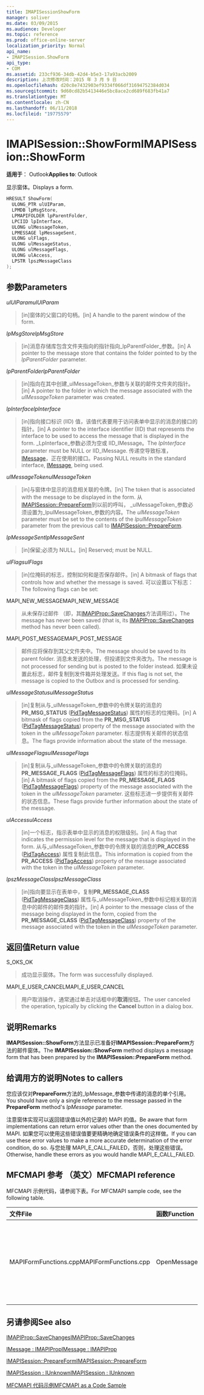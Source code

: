 ```yaml
---
title: IMAPISessionShowForm
manager: soliver
ms.date: 03/09/2015
ms.audience: Developer
ms.topic: reference
ms.prod: office-online-server
localization_priority: Normal
api_name:
- IMAPISession.ShowForm
api_type:
- COM
ms.assetid: 233cf936-34db-42d4-b5e3-17a93acb2009
description: 上次修改时间：2015 年 3 月 9 日
ms.openlocfilehash: d20c8e7432903ef9334f066df31694752384d034
ms.sourcegitcommit: 9d60cd82b5413446e5bc8ace2cd689f683fb41a7
ms.translationtype: MT
ms.contentlocale: zh-CN
ms.lasthandoff: 06/11/2018
ms.locfileid: "19775579"
---
```

# <a name="imapisessionshowform"></a><span data-ttu-id="90129-103">IMAPISession::ShowForm</span><span class="sxs-lookup"><span data-stu-id="90129-103">IMAPISession::ShowForm</span></span>

  
  
<span data-ttu-id="90129-104">**适用于**： Outlook</span><span class="sxs-lookup"><span data-stu-id="90129-104">**Applies to**: Outlook</span></span> 
  
<span data-ttu-id="90129-105">显示窗体。</span><span class="sxs-lookup"><span data-stu-id="90129-105">Displays a form.</span></span>
  
```cpp
HRESULT ShowForm(
  ULONG_PTR ulUIParam,
  LPMDB lpMsgStore,
  LPMAPIFOLDER lpParentFolder,
  LPCIID lpInterface,
  ULONG ulMessageToken,
  LPMESSAGE lpMessageSent,
  ULONG ulFlags,
  ULONG ulMessageStatus,
  ULONG ulMessageFlags,
  ULONG ulAccess,
  LPSTR lpszMessageClass
);
```

## <a name="parameters"></a><span data-ttu-id="90129-106">参数</span><span class="sxs-lookup"><span data-stu-id="90129-106">Parameters</span></span>

 <span data-ttu-id="90129-107">_ulUIParam_</span><span class="sxs-lookup"><span data-stu-id="90129-107">_ulUIParam_</span></span>
  
> <span data-ttu-id="90129-108">[in]窗体的父窗口的句柄。</span><span class="sxs-lookup"><span data-stu-id="90129-108">[in] A handle to the parent window of the form.</span></span>
    
 <span data-ttu-id="90129-109">_lpMsgStore_</span><span class="sxs-lookup"><span data-stu-id="90129-109">_lpMsgStore_</span></span>
  
> <span data-ttu-id="90129-110">[in]消息存储库包含文件夹指向的指针指向_lpParentFolder_参数。</span><span class="sxs-lookup"><span data-stu-id="90129-110">[in] A pointer to the message store that contains the folder pointed to by the  _lpParentFolder_ parameter.</span></span> 
    
 <span data-ttu-id="90129-111">_lpParentFolder_</span><span class="sxs-lookup"><span data-stu-id="90129-111">_lpParentFolder_</span></span>
  
> <span data-ttu-id="90129-112">[in]指向在其中创建_ulMessageToken_参数与关联的邮件文件夹的指针。</span><span class="sxs-lookup"><span data-stu-id="90129-112">[in] A pointer to the folder in which the message associated with the  _ulMessageToken_ parameter was created.</span></span> 
    
 <span data-ttu-id="90129-113">_lpInterface_</span><span class="sxs-lookup"><span data-stu-id="90129-113">_lpInterface_</span></span>
  
> <span data-ttu-id="90129-114">[in]指向接口标识 (IID) 值，该值代表要用于访问表单中显示的消息的接口的指针。</span><span class="sxs-lookup"><span data-stu-id="90129-114">[in] A pointer to the interface identifier (IID) that represents the interface to be used to access the message that is displayed in the form.</span></span> <span data-ttu-id="90129-115">_LpInterface_参数必须为空或 IID_IMessage。</span><span class="sxs-lookup"><span data-stu-id="90129-115">The  _lpInterface_ parameter must be NULL or IID_IMessage.</span></span> <span data-ttu-id="90129-116">传递空导致标准， [IMessage](imessageimapiprop.md)，正在使用的接口。</span><span class="sxs-lookup"><span data-stu-id="90129-116">Passing NULL results in the standard interface, [IMessage](imessageimapiprop.md), being used.</span></span> 
    
 <span data-ttu-id="90129-117">_ulMessageToken_</span><span class="sxs-lookup"><span data-stu-id="90129-117">_ulMessageToken_</span></span>
  
> <span data-ttu-id="90129-118">[in]与窗体中显示的消息相关联的令牌。</span><span class="sxs-lookup"><span data-stu-id="90129-118">[in] The token that is associated with the message to be displayed in the form.</span></span> <span data-ttu-id="90129-119">从[IMAPISession::PrepareForm](imapisession-prepareform.md)到以前的呼叫， _ulMessageToken_参数必须设置为_lpulMessageToken_参数的内容。</span><span class="sxs-lookup"><span data-stu-id="90129-119">The  _ulMessageToken_ parameter must be set to the contents of the  _lpulMessageToken_ parameter from the previous call to [IMAPISession::PrepareForm](imapisession-prepareform.md).</span></span>
    
 <span data-ttu-id="90129-120">_lpMessageSent_</span><span class="sxs-lookup"><span data-stu-id="90129-120">_lpMessageSent_</span></span>
  
> <span data-ttu-id="90129-121">[in]保留;必须为 NULL。</span><span class="sxs-lookup"><span data-stu-id="90129-121">[in] Reserved; must be NULL.</span></span> 
    
 <span data-ttu-id="90129-122">_ulFlags_</span><span class="sxs-lookup"><span data-stu-id="90129-122">_ulFlags_</span></span>
  
> <span data-ttu-id="90129-123">[in]位掩码的标志，控制如何和是否保存邮件。</span><span class="sxs-lookup"><span data-stu-id="90129-123">[in] A bitmask of flags that controls how and whether the message is saved.</span></span> <span data-ttu-id="90129-124">可以设置以下标志：</span><span class="sxs-lookup"><span data-stu-id="90129-124">The following flags can be set:</span></span>
    
<span data-ttu-id="90129-125">MAPI_NEW_MESSAGE</span><span class="sxs-lookup"><span data-stu-id="90129-125">MAPI_NEW_MESSAGE</span></span> 
  
> <span data-ttu-id="90129-126">从未保存过邮件 （即，其[IMAPIProp::SaveChanges](imapiprop-savechanges.md)方法调用过）。</span><span class="sxs-lookup"><span data-stu-id="90129-126">The message has never been saved (that is, its [IMAPIProp::SaveChanges](imapiprop-savechanges.md) method has never been called).</span></span> 
    
<span data-ttu-id="90129-127">MAPI_POST_MESSAGE</span><span class="sxs-lookup"><span data-stu-id="90129-127">MAPI_POST_MESSAGE</span></span> 
  
> <span data-ttu-id="90129-128">邮件应将保存到其父文件夹中。</span><span class="sxs-lookup"><span data-stu-id="90129-128">The message should be saved to its parent folder.</span></span> <span data-ttu-id="90129-129">消息未发送的处理，但投递到文件夹改为。</span><span class="sxs-lookup"><span data-stu-id="90129-129">The message is not processed for sending but is posted to the folder instead.</span></span> <span data-ttu-id="90129-130">如果未设置此标志，邮件复制到发件箱并处理发送。</span><span class="sxs-lookup"><span data-stu-id="90129-130">If this flag is not set, the message is copied to the Outbox and is processed for sending.</span></span> 
    
 <span data-ttu-id="90129-131">_ulMessageStatus_</span><span class="sxs-lookup"><span data-stu-id="90129-131">_ulMessageStatus_</span></span>
  
> <span data-ttu-id="90129-132">[in]复制从与_ulMessageToken_参数中的令牌关联的消息的**PR_MSG_STATUS** ([PidTagMessageStatus](pidtagmessagestatus-canonical-property.md)) 属性的标志的位掩码。</span><span class="sxs-lookup"><span data-stu-id="90129-132">[in] A bitmask of flags copied from the **PR_MSG_STATUS** ([PidTagMessageStatus](pidtagmessagestatus-canonical-property.md)) property of the message associated with the token in the  _ulMessageToken_ parameter.</span></span> <span data-ttu-id="90129-133">标志提供有关邮件的状态信息。</span><span class="sxs-lookup"><span data-stu-id="90129-133">The flags provide information about the state of the message.</span></span> 
    
 <span data-ttu-id="90129-134">_ulMessageFlags_</span><span class="sxs-lookup"><span data-stu-id="90129-134">_ulMessageFlags_</span></span>
  
> <span data-ttu-id="90129-135">[in]复制从与_ulMessageToken_参数中的令牌关联的消息的**PR_MESSAGE_FLAGS** ([PidTagMessageFlags](pidtagmessageflags-canonical-property.md)) 属性的标志的位掩码。</span><span class="sxs-lookup"><span data-stu-id="90129-135">[in] A bitmask of flags copied from the **PR_MESSAGE_FLAGS** ([PidTagMessageFlags](pidtagmessageflags-canonical-property.md)) property of the message associated with the token in the  _ulMessageToken_ parameter.</span></span> <span data-ttu-id="90129-136">这些标志进一步提供有关邮件的状态信息。</span><span class="sxs-lookup"><span data-stu-id="90129-136">These flags provide further information about the state of the message.</span></span> 
    
 <span data-ttu-id="90129-137">_ulAccess_</span><span class="sxs-lookup"><span data-stu-id="90129-137">_ulAccess_</span></span>
  
> <span data-ttu-id="90129-138">[in]一个标志，指示表单中显示的消息的权限级别。</span><span class="sxs-lookup"><span data-stu-id="90129-138">[in] A flag that indicates the permission level for the message that is displayed in the form.</span></span> <span data-ttu-id="90129-139">从与_ulMessageToken_参数中的令牌关联的消息的**PR_ACCESS** ([PidTagAccess](pidtagaccess-canonical-property.md)) 属性复制此信息。</span><span class="sxs-lookup"><span data-stu-id="90129-139">This information is copied from the **PR_ACCESS** ([PidTagAccess](pidtagaccess-canonical-property.md)) property of the message associated with the token in the  _ulMessageToken_ parameter.</span></span> 
    
 <span data-ttu-id="90129-140">_lpszMessageClass_</span><span class="sxs-lookup"><span data-stu-id="90129-140">_lpszMessageClass_</span></span>
  
> <span data-ttu-id="90129-141">[in]指向要显示在表单中，复制**PR_MESSAGE_CLASS** ([PidTagMessageClass](pidtagmessageclass-canonical-property.md)) 属性与_ulMessageToken_参数中标记相关联的消息中的邮件的邮件类的指针。</span><span class="sxs-lookup"><span data-stu-id="90129-141">[in] A pointer to the message class of the message being displayed in the form, copied from the **PR_MESSAGE_CLASS** ([PidTagMessageClass](pidtagmessageclass-canonical-property.md)) property of the message associated with the token in the  _ulMessageToken_ parameter.</span></span> 
    
## <a name="return-value"></a><span data-ttu-id="90129-142">返回值</span><span class="sxs-lookup"><span data-stu-id="90129-142">Return value</span></span>

<span data-ttu-id="90129-143">S_OK</span><span class="sxs-lookup"><span data-stu-id="90129-143">S_OK</span></span> 
  
> <span data-ttu-id="90129-144">成功显示窗体。</span><span class="sxs-lookup"><span data-stu-id="90129-144">The form was successfully displayed.</span></span>
    
<span data-ttu-id="90129-145">MAPI_E_USER_CANCEL</span><span class="sxs-lookup"><span data-stu-id="90129-145">MAPI_E_USER_CANCEL</span></span> 
  
> <span data-ttu-id="90129-146">用户取消操作，通常通过单击对话框中的**取消**按钮。</span><span class="sxs-lookup"><span data-stu-id="90129-146">The user canceled the operation, typically by clicking the **Cancel** button in a dialog box.</span></span> 
    
## <a name="remarks"></a><span data-ttu-id="90129-147">说明</span><span class="sxs-lookup"><span data-stu-id="90129-147">Remarks</span></span>

<span data-ttu-id="90129-148">**IMAPISession::ShowForm**方法显示已准备好**IMAPISession::PrepareForm**方法的邮件窗体。</span><span class="sxs-lookup"><span data-stu-id="90129-148">The **IMAPISession::ShowForm** method displays a message form that has been prepared by the **IMAPISession::PrepareForm** method.</span></span> 
  
## <a name="notes-to-callers"></a><span data-ttu-id="90129-149">给调用方的说明</span><span class="sxs-lookup"><span data-stu-id="90129-149">Notes to callers</span></span>

<span data-ttu-id="90129-150">您应该仅对**PrepareForm**方法的_lpMessage_参数中传递的消息的单个引用。</span><span class="sxs-lookup"><span data-stu-id="90129-150">You should have only a single reference to the message passed in the **PrepareForm** method's  _lpMessage_ parameter.</span></span> 
  
<span data-ttu-id="90129-151">注意窗体实现可以返回错误值以外的记录的 MAPI 的值。</span><span class="sxs-lookup"><span data-stu-id="90129-151">Be aware that form implementations can return error values other than the ones documented by MAPI.</span></span> <span data-ttu-id="90129-152">如果您可以使用这些错误值要更精确地确定错误条件的这样做。</span><span class="sxs-lookup"><span data-stu-id="90129-152">If you can use these error values to make a more accurate determination of the error condition, do so.</span></span> <span data-ttu-id="90129-153">与您处理 MAPI_E_CALL_FAILED，否则，处理这些错误。</span><span class="sxs-lookup"><span data-stu-id="90129-153">Otherwise, handle these errors as you would handle MAPI_E_CALL_FAILED.</span></span> 
  
## <a name="mfcmapi-reference"></a><span data-ttu-id="90129-154">MFCMAPI 参考 （英文）</span><span class="sxs-lookup"><span data-stu-id="90129-154">MFCMAPI reference</span></span>

<span data-ttu-id="90129-155">MFCMAPI 示例代码，请参阅下表。</span><span class="sxs-lookup"><span data-stu-id="90129-155">For MFCMAPI sample code, see the following table.</span></span>
  
|<span data-ttu-id="90129-156">**文件**</span><span class="sxs-lookup"><span data-stu-id="90129-156">**File**</span></span>|<span data-ttu-id="90129-157">**函数**</span><span class="sxs-lookup"><span data-stu-id="90129-157">**Function**</span></span>|<span data-ttu-id="90129-158">**Comment**</span><span class="sxs-lookup"><span data-stu-id="90129-158">**Comment**</span></span>|
|:-----|:-----|:-----|
|<span data-ttu-id="90129-159">MAPIFormFunctions.cpp</span><span class="sxs-lookup"><span data-stu-id="90129-159">MAPIFormFunctions.cpp</span></span>  <br/> |<span data-ttu-id="90129-160">OpenMessageModal</span><span class="sxs-lookup"><span data-stu-id="90129-160">OpenMessageModal</span></span>  <br/> |<span data-ttu-id="90129-161">MFCMAPI 使用**IMAPISession::ShowForm**方法，以及**PrepareForm**方法中，窗体模式中显示一条消息。</span><span class="sxs-lookup"><span data-stu-id="90129-161">MFCMAPI uses the **IMAPISession::ShowForm** method, together with the **PrepareForm** method, to display a message in a modal form.</span></span>  <br/> |
   
## <a name="see-also"></a><span data-ttu-id="90129-162">另请参阅</span><span class="sxs-lookup"><span data-stu-id="90129-162">See also</span></span>



[<span data-ttu-id="90129-163">IMAPIProp::SaveChanges</span><span class="sxs-lookup"><span data-stu-id="90129-163">IMAPIProp::SaveChanges</span></span>](imapiprop-savechanges.md)
  
[<span data-ttu-id="90129-164">IMessage : IMAPIProp</span><span class="sxs-lookup"><span data-stu-id="90129-164">IMessage : IMAPIProp</span></span>](imessageimapiprop.md)
  
[<span data-ttu-id="90129-165">IMAPISession::PrepareForm</span><span class="sxs-lookup"><span data-stu-id="90129-165">IMAPISession::PrepareForm</span></span>](imapisession-prepareform.md)
  
[<span data-ttu-id="90129-166">IMAPISession : IUnknown</span><span class="sxs-lookup"><span data-stu-id="90129-166">IMAPISession : IUnknown</span></span>](imapisessioniunknown.md)


[<span data-ttu-id="90129-167">MFCMAPI 代码示例</span><span class="sxs-lookup"><span data-stu-id="90129-167">MFCMAPI as a Code Sample</span></span>](mfcmapi-as-a-code-sample.md)

